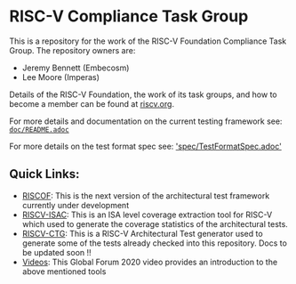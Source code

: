 # RISC-V Compliance Task Group

This is a repository for the work of the RISC-V Foundation Compliance Task Group. The repository owners are:
- Jeremy Bennett (Embecosm)
- Lee Moore (Imperas)

Details of the RISC-V Foundation, the work of its task groups, and how to become a member can be found at [riscv.org](https://riscv.org/).

For more details and documentation on the current testing framework see: [`doc/README.adoc`](doc/README.adoc)

For more details on the test format spec see: ['spec/TestFormatSpec.adoc'](spec/TestFormatSpec.adoc)

## Quick Links:

- [RISCOF](https://riscof.readthedocs.io/en/latest/): This is the next version of the architectural test framework currently under development
- [RISCV-ISAC](https://riscv-isac.readthedocs.io/en/latest/index.html): This is an ISA level coverage extraction tool for RISC-V which used to generate the coverage statistics of the architectural tests.
- [RISCV-CTG](https://gitlab.com/incoresemi/riscv-compliance/riscv_ctg): This is a RISC-V Architectural Test generator used to generate some of the tests already checked into this repository. Docs to be updated soon !!
- [Videos](https://youtu.be/VIW1or1Oubo): This Global Forum 2020 video provides an introduction to the above mentioned tools


